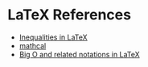 # LaTeX References

- [Inequalities in LaTeX](https://www.geeksforgeeks.org/inequalities-in-latex/)
- [mathcal](https://tex.stackexchange.com/questions/354681/big-o-notation-visual-difference-related-to-document-configurations)
- [Big O and related notations in LaTeX](https://texblog.org/2014/06/24/big-o-and-related-notations-in-latex/)
